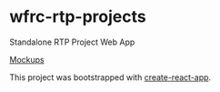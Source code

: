 # wfrc-rtp-projects

Standalone RTP Project Web App

[Mockups](https://docs.google.com/presentation/d/1vpFzqsd6YIKYdstyn_iv_RSU6NXplRN7XhM8X-Su_Qo/edit#slide=id.p)

This project was bootstrapped with [create-react-app](https://www.npmjs.com/search?q=create-react-app).
